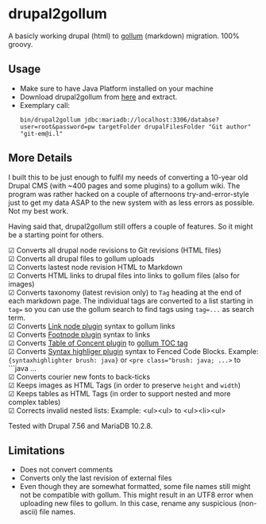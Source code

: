 # drupal2gollum

A basicly working drupal (html) to [gollum](https://github.com/gollum/gollum) (markdown) migration.
100% groovy.

## Usage

* Make sure to have Java Platform installed on your machine
* Download drupal2gollum from [here](https://github.com/schnatterer/drupal2gollum/releases) and extract.
* Exemplary call:
  ```
  bin/drupal2gollum jdbc:mariadb://localhost:3306/databse?user=root&password=pw targetFolder drupalFilesFolder "Git author" "git-em@i.l"
  ```

## More Details

I built this to be just enough to fulfil my needs of converting a 10-year old Drupal CMS (with ~400 pages and some plugins) to a gollum wiki.
The program was rather hacked on a couple of afternoons try-and-error-style just to get my data ASAP to the new system with as less errors as possible. Not my best work.

Having said that, drupal2gollum still offers a couple of features. So it might be a starting point for others.

☑ Converts all drupal node revisions to Git revisions (HTML files)  
☑ Converts all drupal files to gollum uploads  
☑ Converts lastest node revision HTML to Markdown  
☑ Converts HTML links to drupal files into links to gollum files (also for images)  
☑ Converts taxonomy (latest revision only) to `Tag` heading at the end of each markdown page. The individual tags are converted to a list starting in `tag=` so you can use the gollum search to find tags using `tag=...` as search term.  
☑ Converts [Link node plugin](https://www.drupal.org/project/link_node) syntax to gollum links  
☑ Converts [Footnode plugin](https://www.drupal.org/project/link_node) syntax to links   
☑ Converts [Table of Concent plugin](https://www.drupal.org/project/tableofcontents) to [gollum TOC tag](https://github.com/gollum/gollum/wiki#table-of-contents-toc-tag)  
☑ Converts [Syntax highliger plugin](https://www.drupal.org/project/syntaxhighlighter) syntax to Fenced Code Blocks. Example: `{syntaxhighlighter brush: java}` or `<pre class="brush: java; ...>` to \```java ...   
☑ Converts courier new fonts to back-ticks  
☑ Keeps images as HTML Tags (in order to preserve `height` and `width`)  
☑ Keeps tables as HTML Tags (in order to support nested and more complex tables)  
☑ Corrects invalid nested lists: Example: \<ul\>\<ul\> to \<ul\>\<li\>\<ul\>


Tested with Drupal 7.56 and MariaDB 10.2.8.

## Limitations

* Does not convert comments
* Converts only the last revision of external files
* Even though they are somewhat formatted, some file names still might not be compatible with gollum. This might result in an UTF8 error when uploading new files to gollum. In this case, rename any suspicious (non-ascii) file names.

